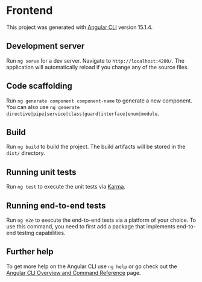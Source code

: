 # Frontend

This project was generated with [Angular CLI](https://github.com/angular/angular-cli) version 15.1.4.

## Development server

Run `ng serve` for a dev server. Navigate to `http://localhost:4200/`. The application will automatically reload if you change any of the source files.

## Code scaffolding

Run `ng generate component component-name` to generate a new component. You can also use `ng generate directive|pipe|service|class|guard|interface|enum|module`.

## Build

Run `ng build` to build the project. The build artifacts will be stored in the `dist/` directory.

## Running unit tests

Run `ng test` to execute the unit tests via [Karma](https://karma-runner.github.io).

## Running end-to-end tests

Run `ng e2e` to execute the end-to-end tests via a platform of your choice. To use this command, you need to first add a package that implements end-to-end testing capabilities.

## Further help

To get more help on the Angular CLI use `ng help` or go check out the [Angular CLI Overview and Command Reference](https://angular.io/cli) page.

<!-- <div class="tabs">
    <mat-tab-group>
      <mat-tab label="Employees"
        <div class="nav-more-users">
          <a class="user-card" (click)="handleEmployeeInfo(employee)" routerLinkActive="user-card-active"
            routerLink="{{employee.firstName.toLowerCase()}}" *ngFor="let employee of employees">
            <div class="user-card-img">
              <img [src]="employee.photoPath" alt="" class="user-card-img-image" srcset="">
            </div>
            <div class="user-card-info">
              <div class="user-card-info-name">{{ employee.firstName }} {{ employee.lastName }}</div>
              <div class="user-card-info-department">{{ employee.department}}</div>
            </div>
          </a>
        </div>
      </mat-tab>
      <mat-tab label="Requests">
        <app-requests></app-requests>
      </mat-tab>
      <mat-tab label="Third"> Content 3 </mat-tab>
    </mat-tab-group>
  </div> -->
